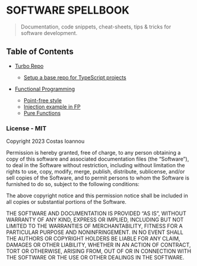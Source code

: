 # SOFTWARE SPELLBOOK

> Documentation, code snippets, cheat-sheets, tips & tricks for software development.

## Table of Contents

- [Turbo Repo](./docs/turbo-repo/README.md)

  - [Setup a base repo for TypeScript projects](./docs/turbo-repo/turbo-repo-base-ts.md)

- [Functional Programming](./docs/functional-programming/README.md)
  - [Point-free style](./docs/functional-programming/point-free.md)
  - [Injection example in FP](./docs/functional-programming/injection-fp.md)
  - [Pure Functions](./docs/functional-programming/pure-functions.md)

### License - MIT

Copyright 2023 Costas Ioannou

Permission is hereby granted, free of charge, to any person obtaining a copy of this software and associated documentation files (the “Software”), to deal in the Software without restriction, including without limitation the rights to use, copy, modify, merge, publish, distribute, sublicense, and/or sell copies of the Software, and to permit persons to whom the Software is furnished to do so, subject to the following conditions:

The above copyright notice and this permission notice shall be included in all copies or substantial portions of the Software.

THE SOFTWARE AND DOCUMENTATION IS PROVIDED “AS IS”, WITHOUT WARRANTY OF ANY KIND, EXPRESS OR IMPLIED, INCLUDING BUT NOT LIMITED TO THE WARRANTIES OF MERCHANTABILITY, FITNESS FOR A PARTICULAR PURPOSE AND NONINFRINGEMENT. IN NO EVENT SHALL THE AUTHORS OR COPYRIGHT HOLDERS BE LIABLE FOR ANY CLAIM, DAMAGES OR OTHER LIABILITY, WHETHER IN AN ACTION OF CONTRACT, TORT OR OTHERWISE, ARISING FROM, OUT OF OR IN CONNECTION WITH THE SOFTWARE OR THE USE OR OTHER DEALINGS IN THE SOFTWARE.
